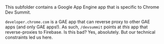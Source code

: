 This subfolder contains a Google App Engine app that is specific to Chrome Dev Summit.

`developer.chrome.com` is a GAE app that can reverse proxy to other GAE apps (and only GAE apps!). As such, `/devsummit` points at _this_ app that reverse-proxies to Firebase. Is this bad? Yes, absolutely. But our technical constraints led us here.
